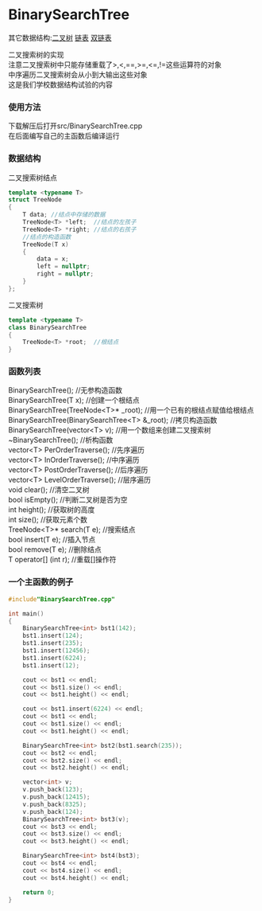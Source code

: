 # BinarySearchTree
其它数据结构:[二叉树](https://github.com/heiyedeshengyin/BinaryTree) [链表](https://github.com/heiyedeshengyin/LinkedList) [双链表](https://github.com/heiyedeshengyin/DoublyLinkedList)

二叉搜索树的实现  
注意二叉搜索树中只能存储重载了>,<,==,>=,<=,!=这些运算符的对象  
中序遍历二叉搜索树会从小到大输出这些对象  
这是我们学校数据结构试验的内容

### 使用方法
下载解压后打开src/BinarySearchTree.cpp    
在后面编写自己的主函数后编译运行
### 数据结构
二叉搜索树结点
```cpp
template <typename T>
struct TreeNode
{
	T data;	//结点中存储的数据
	TreeNode<T> *left;	//结点的左孩子
	TreeNode<T> *right;	//结点的右孩子
	//结点的构造函数
	TreeNode(T x)
	{
		data = x;
		left = nullptr;
		right = nullptr;
	}
};
```
二叉搜索树
```cpp
template <typename T>
class BinarySearchTree
{
	TreeNode<T> *root;	//根结点
}
```
### 函数列表
BinarySearchTree();	//无参构造函数  
BinarySearchTree(T x);	//创建一个根结点  
BinarySearchTree(TreeNode\<T\>* _root);	//用一个已有的根结点赋值给根结点  
BinarySearchTree(BinarySearchTree\<T\> &_root);	//拷贝构造函数  
BinarySearchTree(vector\<T\> v);	//用一个数组来创建二叉搜索树  
~BinarySearchTree();	//析构函数  
vector\<T\> PerOrderTraverse();	//先序遍历  
vector\<T\> InOrderTraverse();	//中序遍历  
vector\<T\> PostOrderTraverse();	//后序遍历  
vector\<T\> LevelOrderTraverse();	//层序遍历  
void clear();	//清空二叉树  
bool isEmpty();	//判断二叉树是否为空  
int height();	//获取树的高度  
int size();	//获取元素个数  
TreeNode\<T\>* search(T e);	//搜索结点  
bool insert(T e);	//插入节点  
bool remove(T e);	//删除结点  
T operator[] (int r);	//重载[]操作符  

### 一个主函数的例子
```cpp
#include"BinarySearchTree.cpp"

int main()
{
	BinarySearchTree<int> bst1(142);
	bst1.insert(124);
	bst1.insert(235);
	bst1.insert(12456);
	bst1.insert(6224);
	bst1.insert(12);

	cout << bst1 << endl;
	cout << bst1.size() << endl;
	cout << bst1.height() << endl;

	cout << bst1.insert(6224) << endl;
	cout << bst1 << endl;
	cout << bst1.size() << endl;
	cout << bst1.height() << endl;

	BinarySearchTree<int> bst2(bst1.search(235));
	cout << bst2 << endl;
	cout << bst2.size() << endl;
	cout << bst2.height() << endl;

	vector<int> v;
	v.push_back(123);
	v.push_back(12415);
	v.push_back(8325);
	v.push_back(124);
	BinarySearchTree<int> bst3(v);
	cout << bst3 << endl;
	cout << bst3.size() << endl;
	cout << bst3.height() << endl;

	BinarySearchTree<int> bst4(bst3);
	cout << bst4 << endl;
	cout << bst4.size() << endl;
	cout << bst4.height() << endl;

	return 0;
}
```
